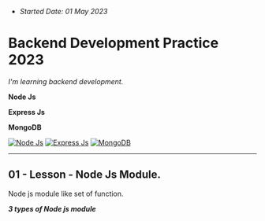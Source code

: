 - _Started Date: 01 May 2023_

# Backend Development Practice 2023

_I'm learning backend development._

**Node Js**

**Express Js**

**MongoDB**

[![Node Js](https://img.shields.io/badge/Node%20Js-84BB00?style=for-the-badge)](#)
[![Express Js](https://img.shields.io/badge/Express_js-9785CF?style=for-the-badge&logo=express&logoColor=FFFFFF&labelColor=7B7B7B)](#)
[![MongoDB](https://img.shields.io/badge/Mongo_DB-3F9542?style=for-the-badge&logo=mongodb&logoColor=3F9542&labelColor=black)](#)

---

## **01 - Lesson - Node Js Module.** 
Node js module like set of function.

**_3 types of Node js module_**


